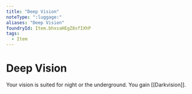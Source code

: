 ```yaml
---
title: "Deep Vision"
noteType: ":luggage:"
aliases: "Deep Vision"
foundryId: Item.bhxsaHEgZ8sfIXhP
tags:
  - Item
---
```


# Deep Vision

Your vision is suited for night or the underground. You gain [[Darkvision]].
